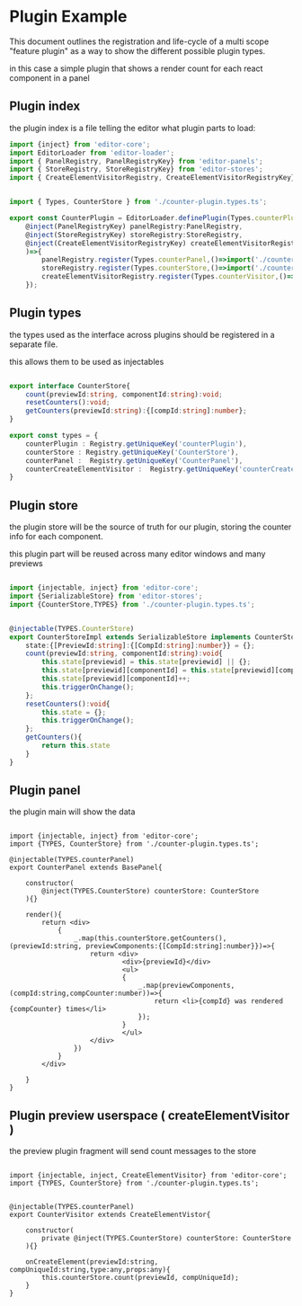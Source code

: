 # Plugin Example
This document outlines the registration and life-cycle of a multi scope "feature plugin" as a way to show the different possible plugin types.

in this case a simple plugin that shows a render count for each react component in a panel


## Plugin index

the plugin index is a file telling the editor what plugin parts to load:

```ts
import {inject} from 'editor-core';
import EditorLoader from 'editor-loader';
import { PanelRegistry, PanelRegistryKey} from 'editor-panels';
import { StoreRegistry, StoreRegistryKey} from 'editor-stores';
import { CreateElementVisitorRegistry, CreateElementVisitorRegistryKey} from 'editor-preview';


import { Types, CounterStore } from './counter-plugin.types.ts';

export const CounterPlugin = EditorLoader.definePlugin(Types.counterPlugin, (
    @inject(PanelRegistryKey) panelRegistry:PanelRegistry,
    @inject(StoreRegistryKey) storeRegistry:StoreRegistry,
    @inject(CreateElementVisitorRegistryKey) createElementVisitorRegistry:CreateElementVisitorRegistry
    )=>{
        panelRegistry.register(Types.counterPanel,()=>import('./counter-panel.tsx'));
        storeRegistry.register(Types.counterStore,()=>import('./counter-store.ts'));
        createElementVisitorRegistry.register(Types.counterVisitor,()=>import('./counter-visitor.ts'));
    });
```

## Plugin types
the types used as the interface across plugins should be registered in a separate file.

this allows them to be used as injectables

```ts

export interface CounterStore{
    count(previewId:string, componentId:string):void;
    resetCounters():void;
    getCounters(previewId:string):{[compId:string]:number};
}

export const types = {
    counterPlugin : Registry.getUniqueKey('counterPlugin'),
    counterStore : Registry.getUniqueKey('CounterStore'),
    counterPanel :  Registry.getUniqueKey('CounterPanel'),
    counterCreateElementVisitor :  Registry.getUniqueKey('counterCreateElementVisitor'),
}


```

## Plugin store

the plugin store will be the source of truth for our plugin, storing the counter info for each component.

this plugin part will be reused across many editor windows and many previews

```ts

import {injectable, inject} from 'editor-core';
import {SerializableStore} from 'editor-stores';
import {CounterStore,TYPES} from './counter-plugin.types.ts';


@injectable(TYPES.CounterStore)
export CounterStoreImpl extends SerializableStore implements CounterStore{
    state:{[PreviewId:string]:{[CompId:string]:number}} = {};
    count(previewId:string, componentId:string):void{
        this.state[previewid] = this.state[previewid] || {};
        this.state[previewid][componentId] = this.state[previewid][componentId] || 0;
        this.state[previewid][componentId]++;
        this.triggerOnChange();
    };
    resetCounters():void{
        this.state = {};
        this.triggerOnChange();
    };
    getCounters(){
        return this.state
    }
}


```



## Plugin panel

the plugin main will show the data


```tsx

import {injectable, inject} from 'editor-core';
import {TYPES, CounterStore} from './counter-plugin.types.ts';

@injectable(TYPES.counterPanel)
export CounterPanel extends BasePanel{

    constructor(
        @inject(TYPES.CounterStore) counterStore: CounterStore
    ){}

    render(){
        return <div>
            {
                _.map(this.counterStore.getCounters(),(previewId:string, previewComponents:{[CompId:string]:number}})=>{
                    return <div>
                            <div>{previewId}</div>
                            <ul>
                            {
                                _.map(previewComponents, (compId:string,compCounter:number))=>{
                                    return <li>{compId} was rendered {compCounter} times</li>
                                });
                            }
                            </ul>
                    </div>
                })
            }
        </div>

    }
}

```



## Plugin preview userspace ( createElementVisitor )

the preview plugin fragment will send count messages to the store


```tsx

import {injectable, inject, CreateElementVisitor} from 'editor-core';
import {TYPES, CounterStore} from './counter-plugin.types.ts';


@injectable(TYPES.counterPanel)
export CounterVisitor extends CreateElementVistor{

    constructor(
        private @inject(TYPES.CounterStore) counterStore: CounterStore
    ){}

    onCreateElement(previewId:string, compUniqueId:string,type:any,props:any){
        this.counterStore.count(previewId, compUniqueId);
    }
}

```
